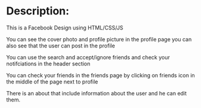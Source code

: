 # Description:



This is a Facebook Design using HTML/CSS/JS 


You can see the cover photo and profile picture in the profile page you can also see that the user can post in the profile 


You can use the search and accept/ignore friends and check your notifciations in the header section



You can check your friends in the friends page by clicking on friends icon in the middle of the page next to profile



There is an about that include information about the user and he can edit them.
